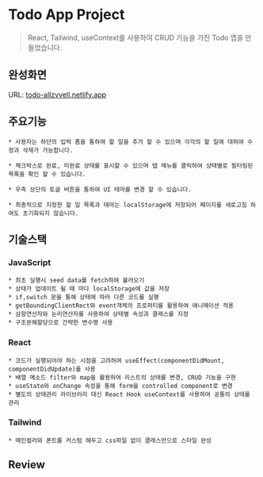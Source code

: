 # Todo App Project

> React, Tailwind, useContext를 사용하여 CRUD 기능을 가진 Todo 앱을 만들었습니다.

## 완성화면

URL: [todo-allzvvell.netlify.app](https://todo-allzvvell.netlify.app/)

## 주요기능

    * 사용자는 하단의 입력 폼을 통하여 할 일을 추가 할 수 있으며 각각의 할 일에 대하여 수정과 삭제가 가능합니다.

    * 체크박스로 완료, 미완료 상태를 표시할 수 있으며 탭 메뉴를 클릭하여 상태별로 필터링된 목록을 확인 할 수 있습니다.

    * 우측 상단의 토글 버튼을 통하여 UI 테마를 변경 할 수 있습니다.

    * 최종적으로 지정한 할 일 목록과 테마는 localStorage에 저장되어 페이지를 새로고침 하여도 초기화되지 않습니다.

## 기술스택

### JavaScript

    * 최초 실행시 seed data를 fetch하여 불러오기
    * 상태가 업데이트 될 때 마다 localStorage에 값을 저장
    * if,switch 문을 통해 상태에 따라 다른 코드를 실행
    * getBoundingClientRect와 event객체의 프로퍼티를 활용하여 애니메이션 적용
    * 삼항연산자와 논리연산자를 사용하여 상태별 속성과 클래스를 지정
    * 구조분해할당으로 간략한 변수명 사용

### React

    * 코드가 실행되어야 하는 시점을 고려하여 useEffect(componentDidMount, componentDidUpdate)를 사용
    * 배열 메소드 filter와 map을 활용하여 리스트의 상태를 변경, CRUD 기능을 구현
    * useState와 onChange 속성을 통해 form을 controlled component로 변경
    * 별도의 상태관리 라이브러리 대신 React Hook useContext를 사용하여 공통의 상태를 관리

### Tailwind

    * 메인컬러와 폰트를 커스텀 해두고 css파일 없이 클래스만으로 스타일 완성

## Review
